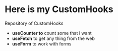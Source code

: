 # Here is my CustomHooks

Repository of CustomHooks

- **useCounter to** count some that i want
- **useFetch** to get any thing from the web
- **useForm** to work with forms
